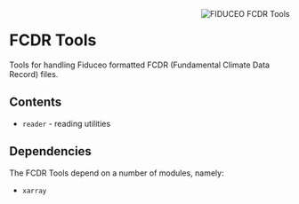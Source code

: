<img alt="FIDUCEO FCDR Tools" align="right" src="http://www.fiduceo.eu/sites/default/files/FIDUCEO-logo.png" />

# FCDR Tools

Tools for handling Fiduceo formatted FCDR (Fundamental Climate Data Record) files.

## Contents

* `reader` - reading utilities

## Dependencies

The FCDR Tools depend on a number of modules, namely:

* `xarray`